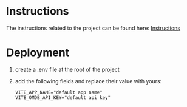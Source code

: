 # Instructions

The instructions related to the project can be found here:
[Instructions](./INSTRUCTIONS.md)

# Deployment

1.  create a .env file at the root of the project
2.  add the following fields and replace their value with yours:

        VITE_APP_NAME="default app name"
        VITE_OMDB_API_KEY="default api key"
